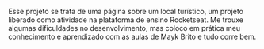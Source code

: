 Esse projeto se trata de uma página sobre um local turístico, um projeto liberado como atividade na plataforma de ensino Rocketseat. Me trouxe algumas dificuldades no desenvolvimento, mas coloco em prática meu conhecimento e aprendizado com as aulas de Mayk Brito e tudo corre bem.
